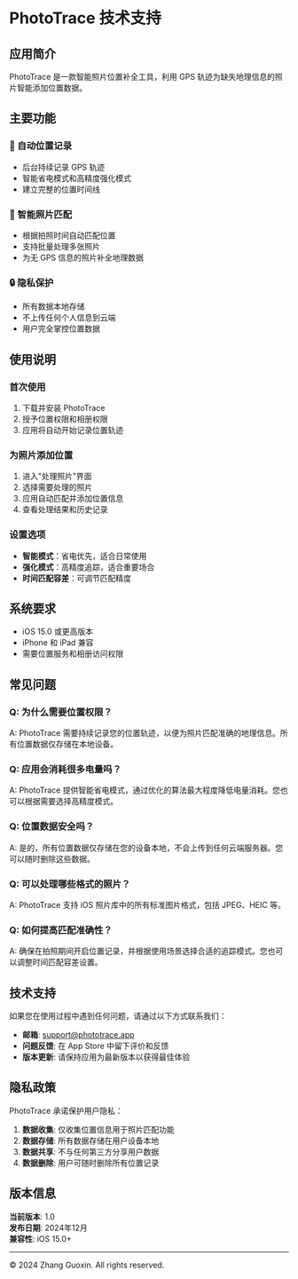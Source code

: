 # PhotoTrace 技术支持

## 应用简介

PhotoTrace 是一款智能照片位置补全工具，利用 GPS 轨迹为缺失地理信息的照片智能添加位置数据。

## 主要功能

### 📍 自动位置记录
- 后台持续记录 GPS 轨迹
- 智能省电模式和高精度强化模式
- 建立完整的位置时间线

### 📸 智能照片匹配
- 根据拍照时间自动匹配位置
- 支持批量处理多张照片
- 为无 GPS 信息的照片补全地理数据

### 🔒 隐私保护
- 所有数据本地存储
- 不上传任何个人信息到云端
- 用户完全掌控位置数据

## 使用说明

### 首次使用
1. 下载并安装 PhotoTrace
2. 授予位置权限和相册权限
3. 应用将自动开始记录位置轨迹

### 为照片添加位置
1. 进入"处理照片"界面
2. 选择需要处理的照片
3. 应用自动匹配并添加位置信息
4. 查看处理结果和历史记录

### 设置选项
- **智能模式**：省电优先，适合日常使用
- **强化模式**：高精度追踪，适合重要场合
- **时间匹配容差**：可调节匹配精度

## 系统要求

- iOS 15.0 或更高版本
- iPhone 和 iPad 兼容
- 需要位置服务和相册访问权限

## 常见问题

### Q: 为什么需要位置权限？
A: PhotoTrace 需要持续记录您的位置轨迹，以便为照片匹配准确的地理信息。所有位置数据仅存储在本地设备。

### Q: 应用会消耗很多电量吗？
A: PhotoTrace 提供智能省电模式，通过优化的算法最大程度降低电量消耗。您也可以根据需要选择高精度模式。

### Q: 位置数据安全吗？
A: 是的，所有位置数据仅存储在您的设备本地，不会上传到任何云端服务器。您可以随时删除这些数据。

### Q: 可以处理哪些格式的照片？
A: PhotoTrace 支持 iOS 照片库中的所有标准图片格式，包括 JPEG、HEIC 等。

### Q: 如何提高匹配准确性？
A: 确保在拍照期间开启位置记录，并根据使用场景选择合适的追踪模式。您也可以调整时间匹配容差设置。

## 技术支持

如果您在使用过程中遇到任何问题，请通过以下方式联系我们：

- **邮箱**: support@phototrace.app
- **问题反馈**: 在 App Store 中留下评价和反馈
- **版本更新**: 请保持应用为最新版本以获得最佳体验

## 隐私政策

PhotoTrace 承诺保护用户隐私：

1. **数据收集**: 仅收集位置信息用于照片匹配功能
2. **数据存储**: 所有数据存储在用户设备本地
3. **数据共享**: 不与任何第三方分享用户数据
4. **数据删除**: 用户可随时删除所有位置记录

## 版本信息

**当前版本**: 1.0  
**发布日期**: 2024年12月  
**兼容性**: iOS 15.0+

---

© 2024 Zhang Guoxin. All rights reserved. 